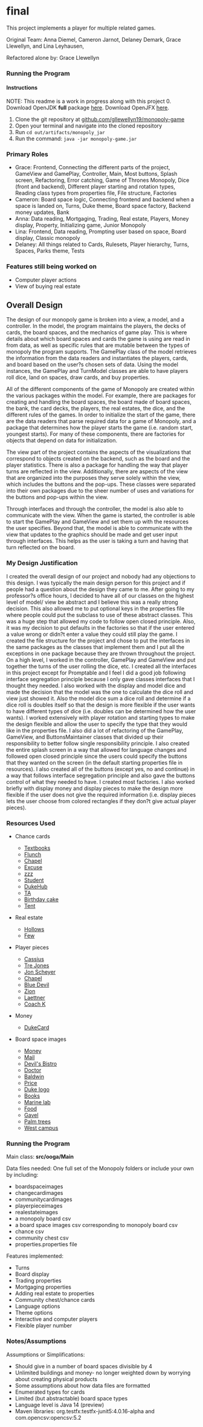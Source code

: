final
====

This project implements a player for multiple related games.

Original Team: Anna Diemel, Cameron Jarnot, Delaney Demark, Grace Llewellyn, and Lina Leyhausen, 

Refactored alone by: Grace Llewellyn

### Running the Program
####  Instructions
NOTE: This readme is a work in progress along with this project
0. Download OpenJDK **full** package [here](https://bell-sw.com/pages/downloads/#/java-14-current). Download OpenJFX [here](https://openjfx.io/). 
1. Clone the git repository at [github.com/gllewellyn19/monopoly-game](https://github.com/gllewellyn19/monopoly-game)
2. Open your terminal and navigate into the cloned repository
3. Run `cd out/artifacts/monopoly_jar`
4. Run the command: `java -jar monopoly-game.jar`


### Primary Roles
* Grace: Frontend, Connecting the different parts of the project, GameView and GamePlay, Controller, Main, Most buttons, Splash screen, Refactoring, Error catching, Game of Thrones Monopoly, Dice (front and backend), Different player starting and rotation types, Reading class types from properties file, File structure, Factories
* Cameron: Board space logic, Connecting frontend and backend when a space is landed on, Turns, Duke theme, Board space factory, Backend money updates, Bank
* Anna: Data reading, Mortgaging, Trading, Real estate, Players, Money display, Property, Initializing game, Junior Monopoly
* Lina: Frontend, Data reading, Prompting user based on space, Board display, Classic monopoly
* Delaney: All things related to Cards, Rulesets, Player hierarchy, Turns, Spaces, Parks theme, Tests


### Features still being worked on
* Computer player actions
* View of buying real estate


## Overall Design
The design of our monopoly game is broken into a view, a model, and a controller. In the model, the program maintains the players, the decks of cards, the board spaces, and the mechanics of game play. This is where details about which board spaces and cards the game is using are read in from data, as well as specific rules that are mutable between the types of monopoly the program supports. The GamePlay class of the model retrieves the information from the data readers and instantiates the players, cards, and board based on the user?s chosen sets of data. Using the model instances, the GamePlay and TurnModel classes are able to have players roll dice, land on spaces, draw cards, and buy properties. 
   
All of the different components of the game of Monopoly are created within the various packages within the model. For example, there are packages for creating and handling the board spaces, the board made of board spaces, the bank, the card decks, the players, the real estates, the dice, and the different rules of the games. In order to initialize the start of the game, there are the data readers that parse required data for a game of Monopoly, and a package that determines how the player starts the game (i.e. random start, youngest starts). For many of these components, there are factories for objects that depend on data for initialization.	

The view part of the project contains the aspects of the visualizations that correspond to objects created on the backend, such as the board and the player statistics. There is also a package for handling the way that player turns are reflected in the view. Additionally, there are aspects of the view that are organized into the purposes they serve solely within the view, which includes the buttons and the pop-ups. These classes were separated into their own packages due to the sheer number of uses and variations for the buttons and pop-ups within the view.
   
Through interfaces and through the controller, the model is also able to communicate with the view. When the game is started, the controller is able to start the GamePlay and GameView and set them up with the resources the user specifies. Beyond that, the model is able to communicate with the view that updates to the graphics should be made and get user input through interfaces. This helps as the user is taking a turn and having that turn reflected on the board.

### My Design Justification
I created the overall design of our project and nobody had any objections to this design. I was typically the main design person for this project and if people had a question about the design they came to me. After going to my professor?s office hours, I decided to have all of our classes on the highest level of model/ view be abstract and I believe this was a really strong decision. This also allowed me to put optional keys in the properties file where people could put the subclass to use of these abstract classes. This was a huge step that allowed my code to follow open closed principle. Also, it was my decision to put defaults in the factories so that if the user entered a value wrong or didn?t enter a value they could still play the game. I created the file structure for the project and chose to put the interfaces in the same packages as the classes that implement them and I put all the exceptions in one package because they are thrown throughout the project. On a high level, I worked in the controller, GamePlay and GameView and put together the turns of the user rolling the dice, etc. I created all the interfaces in this project except for Promptable and I feel I did a good job following interface segregation principle because I only gave classes interfaces that I thought they needed. I also worked with the display and model dice and made the decision that the model was the one to calculate the dice roll and view just showed it. Also the model dice sum a dice roll and determine if a dice roll is doubles itself so that the design is more flexible if the user wants to have different types of dice (i.e. doubles can be determined how the user wants). I worked extensively with player rotation and starting types to make the design flexible and allow the user to specify the type that they would like in the properties file. I also did a lot of refactoring of the GamePlay, GameView, and ButtonsMaintainer classes that divided up their responsibility to better follow single responsibility principle. I also created the entire splash screen in a way that allowed for language changes and followed open closed principle since the users could specify the buttons that they wanted on the screen (in the default starting properties file in resources). I also created all of the buttons (except yes, no and continue) in a way that follows interface segregation principle and also gave the buttons control of what they needed to have. I created most factories. I also worked briefly with display money and display pieces to make the design more flexible if the user does not give the required information (i.e. display pieces lets the user choose from colored rectangles if they don?t give actual player pieces). 


### Resources Used
* Chance cards
	* [Textbooks](http://clipart-library.com/clipart/pcqKd9nRi.htm)
	* [Flunch](https://www.dukestudentgovernment.org/flunch)
	* [Chapel](https://issuu.com/dukechapel/docs/2019brochure)
	* [Excuse](https://i.pinimg.com/originals/52/7f/37/527f375403d130eca7c4202d82a2dfc1.jpg)
	* [zzz](http://clipart-library.com/clipart/7433.htm)
	* [Student](https://www.shutterstock.com/image-vector/sad-student-sitting-class-books-next-534415453)
	* [DukeHub](https://www.google.com/search?q=dukehub&tbm=isch&ved=2ahUKEwiQo8-Am4btAhVFz1MKHUbeBeAQ2-cCegQIABAA&oq=dukehub&gs_lcp=CgNpbWcQAzICCAAyBAgAEBgyBAgAEBgyBAgAEBgyBAgAEBgyBAgAEBgyBAgAEBgyBAgAEBgyBAgAEBg6BAgjECc6BAgAEEM6CAgAELEDEIMBOgcIABCxAxBDOgUIABCxAzoGCAAQBRAeOgYIABAKEBhQqqRBWKqpQWCuqkFoAHAAeACAAVmIAdQEkgEBN5gBAKABAaoBC2d3cy13aXotaW1nwAEB&sclient=img&ei=4P2xX5CzAsWezwLGvJeADg&bih=766&biw=1440&safe=active#imgrc=eF3CurDCydrC_M)
	* [TA](https://www.vexels.com/png-svg/preview/128130/lady-teacher-cartoon)
	* [Birthday cake](http://clipart-library.com/clipart/8TA6xz89c.htm)
	* [Tent](https://www.iconfinder.com/icons/2328047/recreation_outdoor_tourist_camping_travel_cartoon_tent_icon)

* Real estate
	* [Hollows](https://surface678.com/project/duke-university-edens-quad/)
	* [Few](https://bakerroofing.com/duke-university-few-quad/)

* Player pieces
	* [Cassius](https://www.marsreel.com/cassius-stanley-leaves-behind-a-lasting-legacy/)
	* [Tre Jones](https://goduke.com/sports/mens-basketball/roster/tre-jones/11775)
	* [Jon Scheyer](https://balldurham.com/2020/06/16/recruit-duke-basketball-jon-scheyer/)
	* [Chapel](https://www.ourstate.com/duke-chapels-bell-tower-joyful-noise/)
	* [Blue Devil](https://bustingbrackets.com/2019/09/21/duke-basketball-blue-devils-2019-20-season-preview/)
	* [Zion](https://www.newsobserver.com/sports/college/acc/duke/article243050931.html)
	* [Laettner](https://vault.si.com/vault/1991/11/25/devilishly-different-dukes-christian-laettner-is-pivotman-and-paradox-agile-giant-trash-talking-preppy-angelic-bruiser)
	* [Coach K](https://www.dukebasketballreport.com/2019/2/19/18224540/meet-dan-priatko-a-man-coach-k-admires-greatly-west-point-duke-basketball)

* Money
	* [DukeCard](https://www.cr80news.com/news-item/dukes-id-system-closes-in-on-one-millionth-number/)

* Board space images
	* [Money](https://www.amazon.com/Simple-Traditional-Money-Cartoon-Sticker/dp/B074CLSN95)
	* [Mail](https://pixabay.com/vectors/cartoon-e-mail-envelope-icon-mail-1295190/)
	* [Devil's Bistro](http://thefoodfactory.letseat.at/?mobile=0)
	* [Doctor](http://www.cliparthut.com/doctor-cartoon-clip-art-clipart-jNs5uK.html)
	* [Baldwin](https://www.youvisit.com/tour/photos/duke/133627?id=987245)
	* [Price](https://duke.edu/about/leadership/price/)
	* [Duke logo](https://www.brandsoftheworld.com/logo/duke-2)
	* [Books](http://www.aavictoria.org.au/literature-sales/books-cartoon/?doing_wp_cron=1605502947.7715919017791748046875)
	* [Marine lab](https://www.greenroofs.com/2011/08/27/gpw-duke-university-ocean-conservation-center-occ/)
	* [Food](http://clipart-library.com/clipart/6ip5jAXMT.htm)
	* [Gavel](https://webstockreview.net/image/gavel-clipart-cartoon/2744390.html)
	* [Palm trees](https://favata26.rssing.com/chan-13940080/all_p173.html)
	* [West campus](https://tclf.org/duke-university-%E2%80%93-west-campus)


### Running the Program

Main class: **src/ooga/Main**

Data files needed: One full set of the Monopoly folders or include your own by including:
* boardspaceimages
* changecardimages
* communitycardimages
* playerpieceimages
* realestateimages
* a monopoly board csv
* a board space images csv corresponding to monopoly board csv
* chance csv
* community chest csv
* properties.properties file

Features implemented:
* Turns
* Board display
* Trading properties
* Mortgaging properties
* Adding real estate to properties
* Community chest/chance cards
* Language options
* Theme options
* Interactive and computer players
* Flexible player number


### Notes/Assumptions

Assumptions or Simplifications:
* Should give in a number of board spaces divisible by 4
* Unlimited buildings and money- no longer weighted down by worrying about creating physical products
* Some assumptions about how data files are formatted
* Enumerated types for cards
* Limited (but abstractable) board space types
* Language level is Java 14 (preview)
* Maven libraries: org.testfx:testfx-junit5:4.0.16-alpha and com.opencsv:opencsv:5.2